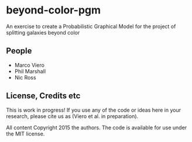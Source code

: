 # beyond-color-pgm
An exercise to create a Probabilistic Graphical Model for the project of splitting galaxies beyond color

## People

* Marco Viero
* Phil Marshall
* Nic Ross

## License, Credits etc

This is work in progress! If you use any of the code or ideas here in your research, please cite us as (Viero et al. in preparation).

All content Copyright 2015 the authors. The code is available for use under the MIT license.
